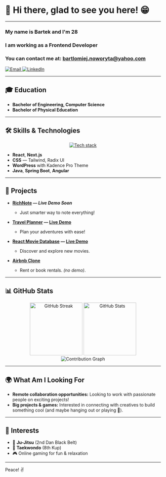 # 👋 Hi there, glad to see you here! 😁

---

### My name is **Bartek** and I'm **28**
### I am working as a **Frontend Developer**
### You can contact me at: **bartlomiej.noworyta@yahoo.com**
<p align="left">
<!-- <img src="https://img.shields.io/badge/🕔_timezone-Europe%2FWarsaw-blue?logo=clock" alt="Timezone" /> -->
<!-- <img src="https://komarev.com/ghpvc/?username=B4JD1K&label=🕵️%20Profile%20views%20&color=0e75b6&style=flat" alt="Profile Views" /> -->
<!-- <img src="https://img.shields.io/badge/status-online-brightgreen?style=flat" alt="Online Status" /> -->
<!-- <img src="https://img.shields.io/badge/Currently-Coding-blue?logo=github" alt="Currently Coding" /> -->
<!-- <img src="https://img.shields.io/github/last-commit/B4JD1K/travel-planner?style=flat-square" alt="Last Commit"/> -->
  <a href="mailto:bartlomiej.noworyta@yahoo.com">
    <img src="https://img.shields.io/badge/Email-bartlomiej.noworyta%40yahoo.com-blue?logo=gmail&logoColor=white" alt="Email" />
  </a>
  <a href="https://www.linkedin.com/in/noworyta-bartlomiej" target="_blank">
    <img src="https://img.shields.io/badge/LinkedIn-noworyta--bartlomiej-blue?logo=linkedin&logoColor=white" alt="LinkedIn" />
  </a>  
</p>

---

## 🎓 Education
- **Bachelor of Engineering, Computer Science**
- **Bachelor of Physical Education**

---

## 🛠️ Skills & Technologies

<p align="middle">
  <a href="https://skillicons.dev">
    <img src="https://skillicons.dev/icons?i=react,nextjs,typescript,javascript,html,css,tailwind,wordpress,linux,git,java,spring,angular" alt="Tech stack" />
  </a>
  <br/>
</p>
<!-- <p align="center"> -->
<!--   <img src="https://github-readme-stats.vercel.app/api/top-langs?username=B4JD1K&layout=compact&theme=react" alt="Top Languages" height="180"/> -->
<!--   <img src="https://github-profile-trophy.vercel.app/?username=B4JD1K&theme=onestar&no-frame=true" alt="GitHub Profile Trophy"/> -->
<!-- </p> -->


- **React**, **Next.js**
- **CSS** — Tailwind, Radix UI
- **WordPress** with Kadence Pro Theme
- **Java**, **Spring Boot**, **Angular**

---

## 🚀 Projects

<!-- - **[RichNote](https://github.com/B4JD1K/RichNote) — [Live Demo](https://richnote.bn000.shop)** -->
- **[RichNote](https://github.com/B4JD1K/RichNote) — _Live Demo Soon_**
  - Just smarter way to note everything!

- **[Travel Planner](https://github.com/B4JD1K/travel-planner) — [Live Demo](https://travel-planner.bn000.shop)**
  - Plan your adventures with ease!

- **[React Movie Database](https://github.com/B4JD1K/React-Movie-Database) — [Live Demo](https://b4-react-movie-database.netlify.app/)**
  - Discover and explore new movies.

- **[Airbnb Clone](https://github.com/B4JD1K/airbnb-clone)**
  - Rent or book rentals. _(no demo)_.

---

## 📊 GitHub Stats

<p align="middle">
  <img src="https://github-readme-streak-stats.herokuapp.com/?user=B4JD1K&theme=react&date_format=j%20M%5B%20Y%5D&ring=fb8c00&fire=fb8c00" alt="GitHub Streak" height="170"/>
  <img src="https://github-readme-stats.vercel.app/api?username=B4JD1K&show_icons=true&theme=react&hide=contribs" alt="GitHub Stats" height="170"/>
  <br/>
  <img src="https://github-readme-activity-graph.vercel.app/graph?username=B4JD1K&theme=github-compact&custom_title=Contribution%20Graph%20of%20B4JD1K&hide_border=false&radius=8" alt="Contribution Graph"/>
</p>

---

## 🌍 What Am I Looking For

- **Remote collaboration opportunities:** Looking to work with passionate people on exciting projects!
- **Big projects & games:** Interested in connecting with creatives to build something cool (and maybe hanging out or playing 🎱).

---

## 🤯 Interests

- 🥋 **Ju-Jitsu** (2nd Dan Black Belt)
- 🥋 **Taekwondo** (8th Kup)
- 🎮 Online gaming for fun & relaxation

---

Peace! ✌️
